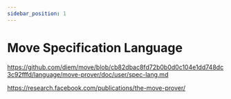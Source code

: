 ```yaml
---
sidebar_position: 1
---
```


# Move Specification Language

https://github.com/diem/move/blob/cb82dbac8fd72b0b0d0c104e1dd748dc3c92fffd/language/move-prover/doc/user/spec-lang.md

https://research.facebook.com/publications/the-move-prover/
